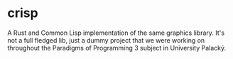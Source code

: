 # crisp
A Rust and Common Lisp implementation of the same graphics library. It's not a full fledged lib, just a dummy project that we were working on throughout the Paradigms of Programming 3 subject in University Palacký.
